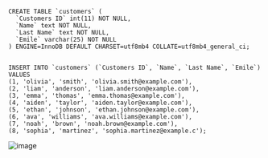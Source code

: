 
````
CREATE TABLE `customers` (
  `Customers ID` int(11) NOT NULL,
  `Name` text NOT NULL,
  `Last Name` text NOT NULL,
  `Emile` varchar(25) NOT NULL
) ENGINE=InnoDB DEFAULT CHARSET=utf8mb4 COLLATE=utf8mb4_general_ci;


INSERT INTO `customers` (`Customers ID`, `Name`, `Last Name`, `Emile`) VALUES
(1, 'olivia', 'smith', 'olivia.smith@example.com'),
(2, 'liam', 'anderson', 'liam.anderson@example.com'),
(3, 'emma', 'thomas', 'emma.thomas@example.com'),
(4, 'aiden', 'taylor', 'aiden.taylor@example.com'),
(5, 'ethan', 'johnson', 'ethan.johnson@example.com'),
(6, 'ava', 'williams', 'ava.williams@example.com'),
(7, 'noah', 'brown', 'noah.brown@example.com'),
(8, 'sophia', 'martinez', 'sophia.martinez@example.c');
````

![image](https://github.com/BartekRz1/SQL-IT-book-store/assets/131479846/eca0056b-71cf-4e0d-b4dd-6bc817589859)





